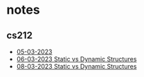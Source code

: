 # notes

## cs212

- [05-03-2023](/cs212/05-03-2023.md)
- [06-03-2023 Static vs Dynamic Structures](/cs212/06-03-2023.md)
- [08-03-2023 Static vs Dynamic Structures](/cs212/08-03-2023.md)